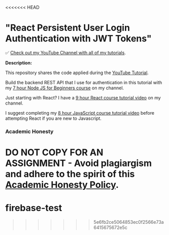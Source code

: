 <<<<<<< HEAD
# "React Persistent User Login Authentication with JWT Tokens"

✅ [Check out my YouTube Channel with all of my tutorials](https://www.youtube.com/DaveGrayTeachesCode).

**Description:**

This repository shares the code applied during the [YouTube Tutorial](https://youtu.be/27KeYk-5vJw). 

Build the backend REST API that I use for authentication in this tutorial with my [7 hour Node JS for Beginners course](https://youtu.be/f2EqECiTBL8) on my channel.

Just starting with React? I have a [9 hour React course tutorial video](https://youtu.be/RVFAyFWO4go) on my channel.  

I suggest completing my [8 hour JavaScript course tutorial video](https://youtu.be/EfAl9bwzVZk) before attempting React if you are new to Javascript.

### Academic Honesty

**DO NOT COPY FOR AN ASSIGNMENT** - Avoid plagiargism and adhere to the spirit of this [Academic Honesty Policy](https://www.freecodecamp.org/news/academic-honesty-policy/).
=======
# firebase-test
>>>>>>> 5e6fb2ce5064853ec0f2566e73a6415675672e5c
